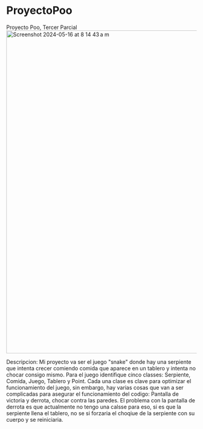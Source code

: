 # ProyectoPoo
Proyecto Poo, Tercer Parcial
<img width="855" alt="Screenshot 2024-05-16 at 8 14 43 a m" src="https://github.com/AlexStry/ProyectoPoo/assets/150042828/d13407a2-8875-4979-8ccb-de45f5e0132f">

Descripcion: Mi proyecto va ser el juego "snake" donde hay una serpiente que intenta crecer comiendo comida que aparece en un tablero y intenta no chocar consigo mismo. Para el juego identifique cinco classes: Serpiente, Comida, Juego, Tablero y Point. Cada una clase es clave para optimizar el funcionamiento del juego, sin embargo, hay varias cosas que van a ser complicadas para asegurar el funcionamiento del codigo: Pantalla de victoria y derrota, chocar contra las paredes. El problema con la pantalla de derrota es que actualmente no tengo una calsse para eso, si es que la serpiente llena el tablero, no se si forzaria el choqiue de la serpiente con su cuerpo y se reiniciaria.  

